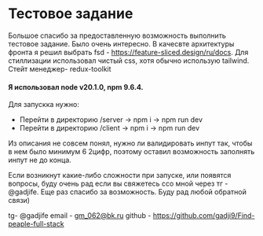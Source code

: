 # Тестовое задание

Большое спасибо за предоставленную возможность выполнить тестовое задание. Было очень интересно.
В качесвте архитектуры фронта я решил выбрать fsd - https://feature-sliced.design/ru/docs. Для стиллизации использовал чистый css, хотя обычно использую tailwind. Стейт менеджер- redux-toolkit
#### Я использовал node v20.1.0, npm 9.6.4.

Для запускка нужно:
- Перейти в директорию /server -> npm i -> npm run dev
- Перейти в директорию /client -> npm i -> npm run dev

Из описания не совсем понял, нужно ли валидировать инпут так, чтобы в нем было минимум 6 2цифр, поэтому оставил возможность заполнять инпут не до конца.

Если возникнут какие-либо сложности при запуске, или появятся вопросы, буду очень рад если вы свяжетесь ссо мной через тг - @gadjife. Еще раз спасибо за возможность. Буду рад любой обратной связи)

tg- @gadjife
email - gm_062@bk.ru
github - https://github.com/gadji9/Find-peaple-full-stack

